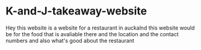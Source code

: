 # K-and-J-takeaway-website
Hey this website is a website for a restaurant in auckalnd this website would be for the food that is avaliable there and the location and the contact numbers and also what's good about the restaurant
